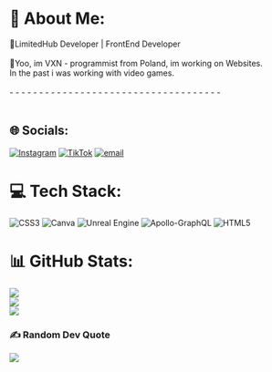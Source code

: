 # 💫 About Me:
🚀LimitedHub Developer | FrontEnd Developer<br><br>🖤Yoo, im VXN - programmist from Poland, im working on Websites. <br> In the past i was working with video games.<br><br>- - - - - - - - - - - - - - - - - - - - - - - - - - - - - - - - - - - - <br><br>


## 🌐 Socials:
[![Instagram](https://img.shields.io/badge/Instagram-%23E4405F.svg?logo=Instagram&logoColor=white)](https://instagram.com/im_vxn) [![TikTok](https://img.shields.io/badge/TikTok-%23000000.svg?logo=TikTok&logoColor=white)](https://tiktok.com/@im_vxn7) [![email](https://img.shields.io/badge/Email-D14836?logo=gmail&logoColor=white)](mailto:biznesloxej@gmail.com) 

# 💻 Tech Stack:
![CSS3](https://img.shields.io/badge/css3-%231572B6.svg?style=flat&logo=css3&logoColor=white) ![Canva](https://img.shields.io/badge/Canva-%2300C4CC.svg?style=flat&logo=Canva&logoColor=white) ![Unreal Engine](https://img.shields.io/badge/unrealengine-%23313131.svg?style=flat&logo=unrealengine&logoColor=white) ![Apollo-GraphQL](https://img.shields.io/badge/-ApolloGraphQL-311C87?style=flat&logo=apollo-graphql) ![HTML5](https://img.shields.io/badge/html5-%23E34F26.svg?style=flat&logo=html5&logoColor=white)
# 📊 GitHub Stats:
![](https://github-readme-stats.vercel.app/api?username=imVXN&theme=dracula&hide_border=true&include_all_commits=true&count_private=false)<br/>
![](https://nirzak-streak-stats.vercel.app/?user=imVXN&theme=dracula&hide_border=true)<br/>
![](https://github-readme-stats.vercel.app/api/top-langs/?username=imVXN&theme=dracula&hide_border=true&include_all_commits=true&count_private=false&layout=compact)

### ✍️ Random Dev Quote
![](https://quotes-github-readme.vercel.app/api?type=horizontal&theme=dark)

<!-- Proudly created with GPRM ( https://gprm.itsvg.in ) -->
